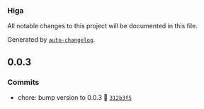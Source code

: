 ### Higa

All notable changes to this project will be documented in this file.

Generated by [`auto-changelog`](https://github.com/CookPete/auto-changelog).

## 0.0.3

### Commits

- chore: bump version to 0.0.3 :tada: [`312b3f5`](https://github.com/fantomitechno/Higa/commit/312b3f5895e681ba8b8e5bec0908b5fb0a1802da)
